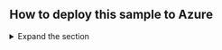 ## How to deploy this sample to Azure

<details>
 <summary>Expand the section</summary>



</details>
